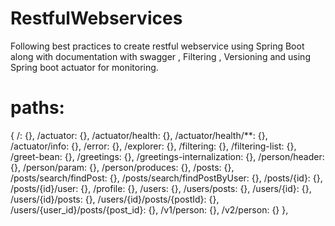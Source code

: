 # RestfulWebservices

Following best practices to create restful webservice using Spring Boot along with documentation with swagger , Filtering , Versioning and  using Spring boot actuator for monitoring.


# paths: 

{
/: {},
/actuator: {},
/actuator/health: {},
/actuator/health/**: {},
/actuator/info: {},
/error: {},
/explorer: {},
/filtering: {},
/filtering-list: {},
/greet-bean: {},
/greetings: {},
/greetings-internalization: {},
/person/header: {},
/person/param: {},
/person/produces: {},
/posts: {},
/posts/search/findPost: {},
/posts/search/findPostByUser: {},
/posts/{id}: {},
/posts/{id}/user: {},
/profile: {},
/users: {},
/users/posts: {},
/users/{id}: {},
/users/{id}/posts: {},
/users/{id}/posts/{postId}: {},
/users/{user_id}/posts/{post_id}: {},
/v1/person: {},
/v2/person: {}
},
